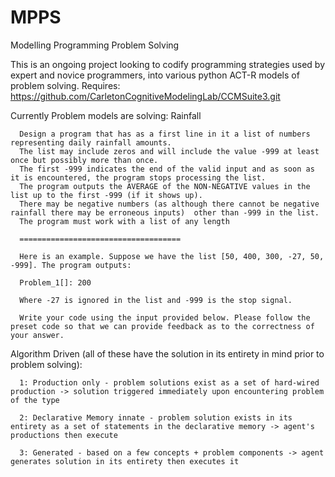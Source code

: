 # MPPS
Modelling Programming Problem Solving

This is an ongoing project looking to codify programming strategies used by expert and novice programmers,
into various python ACT-R models of problem solving. Requires: https://github.com/CarletonCognitiveModelingLab/CCMSuite3.git

Currently Problem models are solving: Rainfall

	  Design a program that has as a first line in it a list of numbers representing daily rainfall amounts. 
	  The list may include zeros and will include the value -999 at least once but possibly more than once.
	  The first -999 indicates the end of the valid input and as soon as it is encountered, the program stops processing the list.   
	  The program outputs the AVERAGE of the NON-NEGATIVE values in the list up to the first -999 (if it shows up).  
	  There may be negative numbers (as although there cannot be negative rainfall there may be erroneous inputs)  other than -999 in the list. 
	  The program must work with a list of any length 

	  ====================================

	  Here is an example. Suppose we have the list [50, 400, 300, -27, 50, -999]. The program outputs: 

	  Problem_1[]: 200

	  Where -27 is ignored in the list and -999 is the stop signal.

	  Write your code using the input provided below. Please follow the preset code so that we can provide feedback as to the correctness of your answer.


Algorithm Driven (all of these have the solution in its entirety in mind prior to problem solving):

	  1: Production only - problem solutions exist as a set of hard-wired production -> solution triggered immediately upon encountering problem of the type

	  2: Declarative Memory innate - problem solution exists in its entirety as a set of statements in the declarative memory -> agent's productions then execute

	  3: Generated - based on a few concepts + problem components -> agent generates solution in its entirety then executes it
